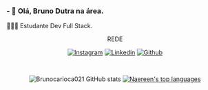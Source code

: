 
 ### - 👋 Olá, Bruno Dutra na área.
 
🧑🏽‍🎓 Estudante Dev Full Stack.

<div align="center">
    REDE
</h1>

 [![Instagram](https://img.shields.io/badge/Instagram-E4405F?style=for-the-badge&logo=instagram&logoColor=white)](https://www.instagram.com/brunocarioca021)
 [![Linkedin](https://img.shields.io/badge/LinkedIn-0077B5?style=for-the-badge&logo=linkedin&logoColor=white)](https://www.linkedin.com/in/bruno-pereira-dutra)
 [![Github](https://img.shields.io/badge/GitHub-100000?style=for-the-badge&logo=github&logoColor=white)](https://github.com/brunocarioca021)


<br />

![Brunocarioca021 GitHub stats](https://github-readme-stats.vercel.app/api?username=brunocarioca021&theme=blue-green)
[![Naereen's top languages](https://github-readme-stats.vercel.app/api/top-langs/?username=brunocarioca021&theme=blue-green)](https://github.com/anuraghazra/github-readme-stats)









